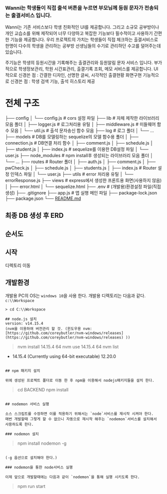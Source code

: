 ### Wanni는 학생들이 직접 출석 버튼을 누르면 부모님께 등원 문자가 전송되는 출결서비스 입니다.
  Wanni는 기존 서비스보다 학생 친화적인 UI를 제공합니다.
  그리고 소규모 공부방이나 개인 교습소를 위해 제작되어 너무 다양하고 복잡한 기능보다 필수적이고 사용하기 간편한 기능을 제공합니다.
  우리 프로젝트의 가치는 학생들이 직접 체크하는 출결서비스로 한명이 다수의 학생을 관리하는 공부방 선생님들의 수기로 관리하던 수고를 덜어주는데 있습니다. 

  주기능은 학생의 등원시간을 기록해주는 출결관리와 등원알림 문자 서비스 입니다.
  부가적으로 학생정보관리, 학원 시간표관리, 출결기록 조회, 메모 서비스를 제공합니다.
  UI 적으로 신경쓴 점 : 간결한 디자인, 선명한 글씨, 시각적인 출결현황 화면구현
  기능적으로 신경쓴 점 : 학생 검색 기능, 출석 히스토리 제공

# 전체 구조

├── config
│   └── config.js                 # cors 설정 파일
├── lib                               # 자체 제작한 라이브러리 모음 폴더
│   ├── logger.js                 # 로그처리용 유틸
│   ├── middleware.js          # 미들웨어 함수 모음
│   └── util.js                      # 출석 문자송신 함수 모음
├── log                              # 로그 폴더
│   └── ...
├── models                         # DB를 모델링하는 sequelize의 모델 함수용 폴더
│   ├── connection.js           # DB연결 처리 함수
│   ├── comment.js
│   ├── schedule.js
│   ├── student.js
│   ├── index.js                    # sequelize를 이용한 DB설정 파일
│   └── user.js
├── node_modules                # npm install후 생성되는 라이브러리 모음 폴더
│   └── ...
├── routes                           # Router 폴더
│   ├── auth.js
│   ├── comment.js
│   ├── pwCheck.js
│   ├── schedule.js
│   ├── students.js
│   ├── index.js                    # Router 설정 인덱스 파일
│   └── user.js
├── utils                              # error 처리용 유틸
│   └── errorResponse.js
├── views                            # express에서 생성한 프론트용 화면(사용하지 않음)
│   ├── error.html
│   └── sequelize.html
├── .env                              # (개발용)환경설정 파일(직접 생성)
├── .gitignore
├── app.js                           # 앱 실행 메인 파일
├── package-lock.json
├── package.json
└── [README.md](http://readme.md/)

## 최종 DB 생성 후 ERD


## 순서도


## 시작
디렉토리 이동
## 개발환경
개발용 PC의 OS는 `windows 10`을 사용 한다.
개발용 디렉토리는 다음과 같다.
`c:\\Workspace`
```console
> cd C:\\Workspace

## node.js 설치
version: v14.15.4
(nvm을 이용하여 버전관리 할 것. (윈도우용 nvm: [https://github.com/coreybutler/nvm-windows/releases](https://github.com/coreybutler/nvm-windows/releases) ))

```
> nvm install 14.15.4 64
> nvm use 14.15.4 64
> nvm list
  * 14.15.4 (Currently using 64-bit executable)
    12.20.0

```

## npm 패키지 설치

위에 생성된 프로젝트 폴더로 이동 한 후 npm을 이용해서 nodejs패키지들을 설치 한다.

```
> cd BACKEND
> npm install

```

## nodemon 서비스 실행

소스 스크립트를 수정하면 이를 적용하기 위해서는 `node`서비스를 재시작 시켜야 한다.
매번 개발할때 그렇게 할 수 없으니 자동으로 재시작 해주는 `nodemon`서비스를 설치해서 사용하도록 한다.

### nodemon 설치

```
> npm install nodemon -g

```

(-g 옵션으로 설치해야 한다.)

### nodemon을 통한 node서비스 실행

이제 앞으로 개발할때에는 다음과 같이 `nodemon`을 통해 실행 시키도록 한다.
```
> npm run start
```